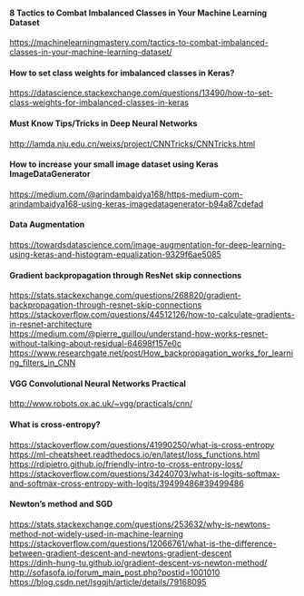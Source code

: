 #### 8 Tactics to Combat Imbalanced Classes in Your Machine Learning Dataset
https://machinelearningmastery.com/tactics-to-combat-imbalanced-classes-in-your-machine-learning-dataset/ <br>

#### How to set class weights for imbalanced classes in Keras?
https://datascience.stackexchange.com/questions/13490/how-to-set-class-weights-for-imbalanced-classes-in-keras<br>

#### Must Know Tips/Tricks in Deep Neural Networks
http://lamda.nju.edu.cn/weixs/project/CNNTricks/CNNTricks.html <br>


#### How to increase your small image dataset using Keras ImageDataGenerator
https://medium.com/@arindambaidya168/https-medium-com-arindambaidya168-using-keras-imagedatagenerator-b94a87cdefad <br>

#### Data Augmentation
https://towardsdatascience.com/image-augmentation-for-deep-learning-using-keras-and-histogram-equalization-9329f6ae5085 <br>

#### Gradient backpropagation through ResNet skip connections
https://stats.stackexchange.com/questions/268820/gradient-backpropagation-through-resnet-skip-connections <br>
https://stackoverflow.com/questions/44512126/how-to-calculate-gradients-in-resnet-architecture <br>
https://medium.com/@pierre_guillou/understand-how-works-resnet-without-talking-about-residual-64698f157e0c <br>
https://www.researchgate.net/post/How_backpropagation_works_for_learning_filters_in_CNN <br>

#### VGG Convolutional Neural Networks Practical
http://www.robots.ox.ac.uk/~vgg/practicals/cnn/ <br>

#### What is cross-entropy?
https://stackoverflow.com/questions/41990250/what-is-cross-entropy <br>
https://ml-cheatsheet.readthedocs.io/en/latest/loss_functions.html <br>
https://rdipietro.github.io/friendly-intro-to-cross-entropy-loss/ <br>
https://stackoverflow.com/questions/34240703/what-is-logits-softmax-and-softmax-cross-entropy-with-logits/39499486#39499486 <br>

#### Newton’s method and SGD
https://stats.stackexchange.com/questions/253632/why-is-newtons-method-not-widely-used-in-machine-learning <br>
https://stackoverflow.com/questions/12066761/what-is-the-difference-between-gradient-descent-and-newtons-gradient-descent <br>
https://dinh-hung-tu.github.io/gradient-descent-vs-newton-method/ <br>
http://sofasofa.io/forum_main_post.php?postid=1001010
https://blog.csdn.net/lsgqjh/article/details/79168095

